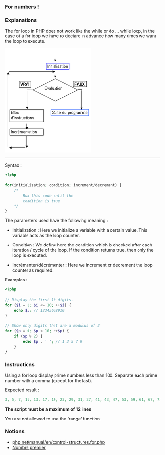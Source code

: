### For numbers !

### Explanations

The for loop in PHP does not work like the while or do ... while loop, in the case of a for loop we have to declare in advance how many times we want the loop to execute.

![img.png](img.png)

---

Syntax :

```php
<?php

for(initialization; condition; increment/decrement) {
    /*
        Run this code until the
        condition is true
    */
}
```

The parameters used have the following meaning :

- Initialization : Here we initialize a variable with a certain value. This variable acts as the loop counter.

- Condition : We define here the condition which is checked after each iteration / cycle of the loop. If the condition returns true, then only the loop is executed.

- Incrémenter/décrémenter : Here we increment or decrement the loop counter as required.

Examples :

```php
<?php

// Display the first 10 digits.
for ($i = 1; $i <= 10; ++$i) {
    echo $i; // 12345678910
}

// Show only digits that are a modulus of 2
for ($p = 0; $p < 10; ++$p) {
    if ($p % 2) {
        echo $p . ' '; // 1 3 5 7 9
    }
}
```

### Instructions

Using a for loop display prime numbers less than 100.
Separate each prime number with a comma (except for the last).

Expected result :

```php
3, 5, 7, 11, 13, 17, 19, 23, 29, 31, 37, 41, 43, 47, 53, 59, 61, 67, 71, 73, 79, 83, 89, 97
```

**The script must be a maximum of 12 lines**

You are not allowed to use the 'range' function.

### Notions

- <a href="https://www.php.net/manual/en/control-structures.for.php" target="_blank">php.net/manual/en/control-structures.for.php</a>
- <a href="https://fr.wikipedia.org/wiki/Nombre_premier" target="_blank">Nombre premier</a>